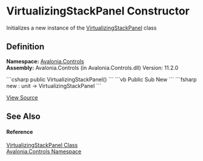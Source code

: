 # VirtualizingStackPanel Constructor


Initializes a new instance of the <a href="T_Avalonia_Controls_VirtualizingStackPanel">VirtualizingStackPanel</a> class



## Definition
**Namespace:** <a href="N_Avalonia_Controls">Avalonia.Controls</a>  
**Assembly:** Avalonia.Controls (in Avalonia.Controls.dll) Version: 11.2.0

<Tabs groupId="api-code-preview">
<TabItem value="csharp" label="C#">
```csharp
public VirtualizingStackPanel()
```
</TabItem>
<TabItem value="vb" label="VB">
```vb
Public Sub New
```
</TabItem>
<TabItem value="fsharp" label="F#">
```fsharp
new : unit -> VirtualizingStackPanel
```
</TabItem>
</Tabs>



<a href="https://github.com/AvaloniaUI/Avalonia/tree/master/src/Avalonia.Controls/VirtualizingStackPanel.cs#L63" title="View the source code">View Source</a>



## See Also


#### Reference
<a href="T_Avalonia_Controls_VirtualizingStackPanel">VirtualizingStackPanel Class</a>  
<a href="N_Avalonia_Controls">Avalonia.Controls Namespace</a>  
